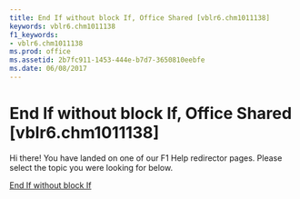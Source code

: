 ```yaml
---
title: End If without block If, Office Shared [vblr6.chm1011138]
keywords: vblr6.chm1011138
f1_keywords:
- vblr6.chm1011138
ms.prod: office
ms.assetid: 2b7fc911-1453-444e-b7d7-3650810eebfe
ms.date: 06/08/2017
---
```



# End If without block If, Office Shared [vblr6.chm1011138]

Hi there! You have landed on one of our F1 Help redirector pages. Please select the topic you were looking for below.

[End If without block If](http://msdn.microsoft.com/library/7773206c-96f9-fae8-0c97-3b90c5b6a762%28Office.15%29.aspx)

